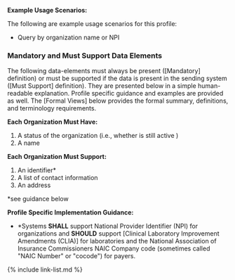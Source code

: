 
**Example Usage Scenarios:**

The following are example usage scenarios for this profile:

-   Query by organization name or NPI


### Mandatory and Must Support Data Elements


The following data-elements must always be present ([Mandatory] definition) or must be supported if the data is present in the sending system ([Must Support] definition). They are presented below in a simple human-readable explanation.  Profile specific guidance and examples are provided as well.  The [Formal Views] below provides the  formal summary, definitions, and  terminology requirements.  

**Each Organization Must Have:**

1.  A status of the organization (i.e., whether is still active )
1.  A name


**Each Organization Must Support:**

1.  An identifier*
1.  A list of contact information
1.  An address

*see guidance below

**Profile Specific Implementation Guidance:**

- \*Systems **SHALL** support National Provider Identifier (NPI) for organizations
  and **SHOULD** support [Clinical Laboratory Improvement Amendments (CLIA)] for laboratories and the National Association of Insurance Commissioners NAIC Company code (sometimes called "NAIC Number" or "cocode") for payers.

{% include link-list.md %}
